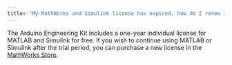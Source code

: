 ```yaml
---
title: "My MathWorks and Simulink license has expired, how do I renew it?"
---
```


The Arduino Engineering Kit includes a one-year individual license for MATLAB and Simulink for free. If you wish to continue using MATLAB or Simulink after the trial period, you can purchase a new license in the [MathWorks Store](https://se.mathworks.com/store/).
